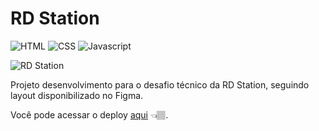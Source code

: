 # RD Station	

![HTML](https://img.shields.io/badge/HTML-239120?style=for-the-badge&logo=html5&logoColor=white) ![CSS](https://img.shields.io/badge/CSS-239120?&style=for-the-badge&logo=css3&logoColor=white) ![Javascript](https://img.shields.io/badge/JavaScript-F7DF1E?style=for-the-badge&logo=javascript&logoColor=black) 

![RD Station](https://i.imgur.com/aaicRy5.png)



Projeto desenvolvimento para o desafio técnico da RD Station, seguindo layout disponibilizado no Figma.

Você pode acessar o deploy [aqui](https://isaacjbs.github.io/rd-station-front/) 👈🏽.